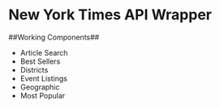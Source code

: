 New York Times API Wrapper
==========================

##Working Components##
- Article Search
- Best Sellers
- Districts
- Event Listings
- Geographic
- Most Popular
